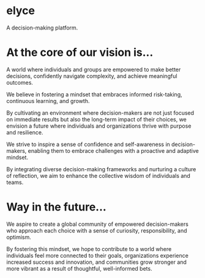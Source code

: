 # elyce
A decision-making platform.

# At the core of our vision is...

A world where individuals and groups are empowered to make better decisions, confidently navigate complexity, and achieve meaningful outcomes. 

We believe in fostering a mindset that embraces informed risk-taking, continuous learning, and growth. 

By cultivating an environment where decision-makers are not just focused on immediate results but also the long-term impact of their choices, we envision a future where individuals and organizations thrive with purpose and resilience.

We strive to inspire a sense of confidence and self-awareness in decision-makers, enabling them to embrace challenges with a proactive and adaptive mindset. 

By integrating diverse decision-making frameworks and nurturing a culture of reflection, we aim to enhance the collective wisdom of individuals and teams.

# Way in the future...

We aspire to create a global community of empowered decision-makers who approach each choice with a sense of curiosity, responsibility, and optimism.

By fostering this mindset, we hope to contribute to a world where individuals feel more connected to their goals, organizations experience increased success and innovation, and communities grow stronger and more vibrant as a result of thoughtful, well-informed bets.
